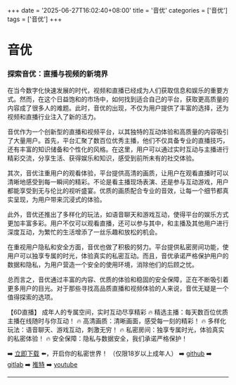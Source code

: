 +++
date = '2025-06-27T16:02:40+08:00'
title = '音优'
categories = ['音优']
tags = ['音优']
+++

# 音优

### 探索音优：直播与视频的新境界

在当今数字化快速发展的时代，视频和直播已经成为人们获取信息和娱乐的重要方式。然而，在这个日益饱和的市场中，如何找到适合自己的平台，获取更高质量的内容成了很多人的难题。此时，音优的出现，不仅为用户提供了丰富的选择，还为视频和直播行业注入了新的活力。

音优作为一个创新型的直播和视频平台，以其独特的互动体验和高质量的内容吸引了大量用户。首先，平台汇聚了数百位优秀主播，他们不仅具备专业的直播技巧，还有丰富的知识储备和个性化的风格。在这里，用户可以通过实时互动与主播进行精彩交流，分享生活、获得娱乐和知识，感受到前所未有的社交体验。

其次，音优注重用户的观看体验，平台提供高清的画质，让用户在观看直播时可以清晰地感受到每一瞬间的精彩。不论是看主播现场表演、还是参与互动游戏，用户都能享受到无与伦比的视听盛宴。优质的画质配合专业的音效，让每一个细节都真实呈现，为用户带来沉浸式的体验。

此外，音优还推出了多样化的玩法，如语音聊天和游戏互动，使得平台的娱乐方式更加丰富多彩。用户不仅可以观看直播，还可以参与其中，和主播及其他用户进行深度互动，为繁忙的生活增添了一丝乐趣和放松的机会。

在重视用户隐私和安全方面，音优也做了积极的努力。平台提供私密房间功能，使用户可以独享专属的时光，体验真实的私密互动。而且，音优承诺严格保护用户的数据和隐私，为用户营造一个安全的使用环境，消除他们的后顾之忧。

总而言之，音优通过丰富的内容、优质的体验和稳固的安全保障，正在不断吸引着更多用户的目光。对于那些寻找高品质直播和视频体验的人来说，音优无疑是一个值得探索的选项。

【6D直播】
成年人的专属空间，实时互动尽享精彩
🔥 精选主播：每天数百位优质主播在线随时与你互动！
🔥 高清画质：清晰画面，感受每一刻的精彩！
🔥 多样化玩法：语音聊天、游戏互动，刺激无穷！
🔥 私密房间：独享专属时光，体验真实的私密体验！
🔥 安全保障：隐私与数据安全，我们承诺严格保护！

➡️ [立即下载](https://down123.s3.ap-east-1.amazonaws.com/down/down.html?channelCode=blog) ⬅️，开启你的私密世界！ （仅限18岁以上成年人）
➡️ [github](https://aldult-live.github.io/)
➡️ [gitlab](https://seo-09598d.gitlab.io/)
➡️ [推特](https://x.com/wegame33)
➡️ [youtube](https://www.youtube.com/@6Dlive)

---
